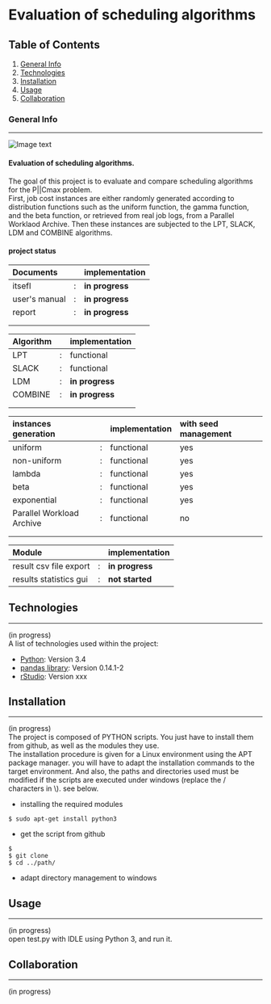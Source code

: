 # Evaluation of scheduling algorithms

## Table of Contents
1. [General Info](#general-info)
2. [Technologies](#technologies)
3. [Installation](#installation)
4. [Usage](#usage)
5. [Collaboration](#collaboration)

### General Info
***
![Image text](http://ctu.univ-fcomte.fr/sites/ctu/files/inline-images/SUP_final2020_nom.png)

#### Evaluation of scheduling algorithms.

The goal of this project is to evaluate and compare scheduling algorithms for the P||Cmax problem.  
First, job cost instances are either randomly generated according to distribution functions such as the uniform function, the gamma function, and the beta function, or retrieved from real job logs, from a Parallel Worklaod Archive. Then these instances are subjected to the LPT, SLACK, LDM and COMBINE algorithms.

#### project status

Documents || implementation
:----- | ----- | :-----
itsefl | : | **in progress**
user's manual | : | **in progress**
report | : | **in progress**
||
||

Algorithm || implementation
:----- | ----- | :-----
LPT | : | functional
SLACK | : | functional
LDM | : | **in progress**
COMBINE | : | **in progress**
||
||

instances generation || implementation | with seed management
:----- | ----- | :----- | :-----
uniform | : | functional | yes
non-uniform | : | functional | yes
lambda | : | functional | yes
beta | : | functional | yes
exponential | : | functional | yes
Parallel Workload Archive | : | functional | no
|||
|||

Module || implementation
:----- | ----- | :-----
result csv file export  | : | **in progress**
results statistics gui | : | **not started**

## Technologies
***
(in progress)  
A list of technologies used within the project:
* [Python](https://www.python.org/): Version 3.4 
* [pandas library](https://pandas.pydata.org/): Version 0.14.1-2
* [rStudio](https://rstudio.com/solutions/r-and-python/): Version xxx
## Installation
***
(in progress)  
The project is composed of PYTHON scripts. You just have to install them from github, as well as the modules they use.  
The installation procedure is given for a Linux environment using the APT package manager. you will have to adapt the installation commands to the target environment. And also, the paths and directories used must be modified if the scripts are executed under windows (replace the / characters in \\). see below.  

* installing the required modules

```
$ sudo apt-get install python3
```

* get the script from github

```
$ 
$ git clone 
$ cd ../path/
```

* adapt directory management to windows

## Usage
***
(in progress)  
open test.py with IDLE using Python 3, and run it.

## Collaboration
***
(in progress)  

